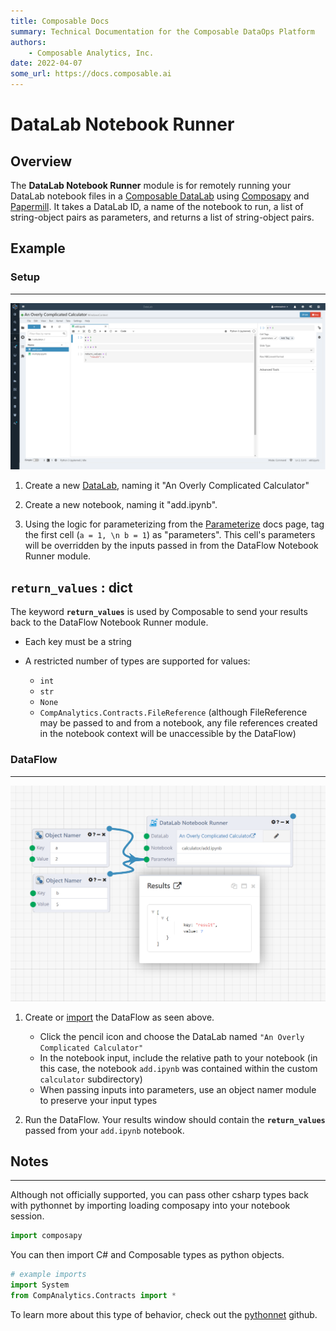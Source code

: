 ```yaml
---
title: Composable Docs
summary: Technical Documentation for the Composable DataOps Platform
authors:
    - Composable Analytics, Inc.
date: 2022-04-07
some_url: https://docs.composable.ai
---
```


# DataLab Notebook Runner

## Overview

The **DataLab Notebook Runner** module is for remotely running your DataLab notebook files in a [Composable DataLab](../../DataLabs/Overview.md) using [Composapy](https://github.com/ComposableAnalytics/ComposaPy) and [Papermill](https://github.com/nteract/papermill). It takes a DataLab ID, a name of the notebook to run, a list of string-object pairs as parameters, and returns a list of string-object pairs.


## Example

### Setup
----
![!DataLabs Notebook Example](img/DataLabNotebookRunner.CalculatorNotebook.png)

1) Create a new [DataLab](../../DataLabs/Overview.md), naming it "An Overly Complicated Calculator"

2) Create a new notebook, naming it "add.ipynb".

3) Using the logic for parameterizing from the [Parameterize](https://papermill.readthedocs.io/en/latest/usage-parameterize.html) docs page, tag the first cell (`a = 1, \n b = 1`) as "parameters". This cell's parameters will be overridden by the inputs passed in from the DataFlow Notebook Runner module.


## **`return_values`** : dict
The keyword **`return_values`** is used by Composable to send your results back to the DataFlow Notebook Runner module.

- Each key must be a string

- A restricted number of types are supported for values:
    - `int`
    - `str`
    - `None`
    - `CompAnalytics.Contracts.FileReference` (although FileReference may be passed to and from a notebook, any file references created in the notebook context will be unaccessible by the DataFlow)


### DataFlow
----
![!DataLabs Notebook Runner DataFlow Example](img/DataLabNotebookRunner.DataFlow.png)

1) Create or <a href = "https://raw.githubusercontent.com/ComposableAnalytics/Docs/master/docs/DataFlows/09.Module-Details/files/DataLabNotebookRunnerExample.json" download>import</a> the DataFlow as seen above.
    - Click the pencil icon and choose the DataLab named `"An Overly Complicated Calculator"`
    - In the notebook input, include the relative path to your notebook (in this case, the notebook `add.ipynb` was contained within the custom `calculator` subdirectory)
    - When passing inputs into parameters, use an object namer module to preserve your input types

2) Run the DataFlow. Your results window should contain the **`return_values`** passed from your `add.ipynb` notebook.


## Notes
----

Although not officially supported, you can pass other csharp types back with pythonnet by importing loading composapy into your notebook session.
```python
import composapy
``` 

You can then import C# and Composable types as python objects.
```python
# example imports
import System
from CompAnalytics.Contracts import *
```

To learn more about this type of behavior, check out the [pythonnet](https://github.com/pythonnet/pythonnet) github.
